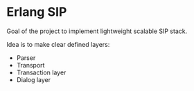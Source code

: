 # Erlang SIP

Goal of the project to implement lightweight scalable SIP stack.

Idea is to make clear defined layers:

   - Parser 
   - Transport
   - Transaction layer
   - Dialog layer

